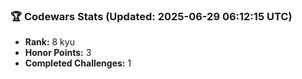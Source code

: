 ### 🏆 Codewars Stats (Updated: 2025-06-29 06:12:15 UTC)

- **Rank:** 8 kyu
- **Honor Points:** 3
- **Completed Challenges:** 1
